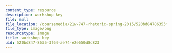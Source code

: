 ```yaml
---
content_type: resource
description: workshop key
file: null
file_location: /coursemedia/21w-747-rhetoric-spring-2015/520bd84786353f64ae74e2e650d8d823_edu_b-work-key.png
file_type: image/png
resourcetype: Image
title: workshop key
uid: 520bd847-8635-3f64-ae74-e2e650d8d823
---
```


